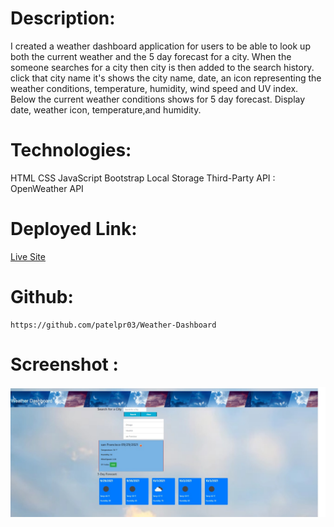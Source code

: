 # Description:

I created a weather dashboard application for users to be able to look up both the 
current weather and the 5 day forecast for a city. When the someone searches for a 
city then city is then added to the search history. click that city name it's shows the
city name, date, an icon representing the weather conditions, temperature, humidity, 
wind speed and UV index. Below the current weather conditions shows for 5 day forecast.
Display  date, weather icon, temperature,and humidity.

# Technologies:
HTML
CSS
JavaScript
Bootstrap
Local Storage
Third-Party API :  OpenWeather API

# Deployed Link:

[Live Site](https://patelpr03.github.io/Weather-Dashboard/)


# Github:
    https://github.com/patelpr03/Weather-Dashboard
    

# Screenshot : 
![Weather Dashboard](./assets/images/San-Francisco-weather.jpg)

